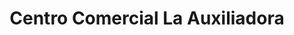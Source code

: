 ---
title: "Centro Comercial La Auxiliadora"
url: /san-antonio-de-los-altos/centro-comercial-la-auxiliadora/
shop: centro comercial
---